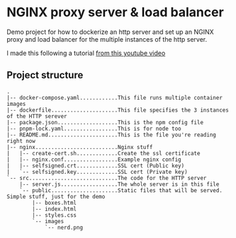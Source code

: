 # NGINX proxy server & load balancer

Demo project for how to dockerize an http server and set up an NGINX proxy and load balancer for the multiple instances of the http server. 

I made this following a tutorial [from this youtube video](https://www.youtube.com/watch?v=q8OleYuqntY)

## Project structure

```text
.
|-- docker-compose.yaml............This file runs multiple container images
|-- dockerfile.....................This file specifies the 3 instances of the HTTP serever
|-- package.json...................This is the npm config file
|-- pnpm-lock.yaml.................This is for node too
|-- README.md......................This is the file you're reading right now
|-- nginx..........................Nginx stuff
|   |-- create-cert.sh.............Create the ssl certificate
|   |-- nginx.conf.................Example nginx config
|   |-- selfsigned.crt.............SSL cert (Public key)
|   `-- selfsigned.key.............SSL cert (Private key)
`-- src............................The code for the HTTP server
    |-- server.js..................The whole server is in this file
    `-- public.....................Static files that will be served. Simple stuff, just for the demo
        |-- boxes.html
        |-- index.html
        |-- styles.css
        `-- images
            `-- nerd.png
```
